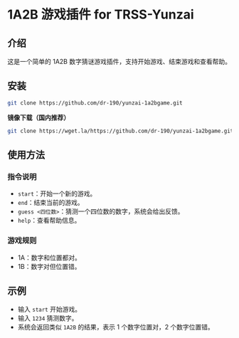 # 1A2B 游戏插件 for TRSS-Yunzai

## 介绍
这是一个简单的 1A2B 数字猜谜游戏插件，支持开始游戏、结束游戏和查看帮助。

## 安装
```bash
git clone https://github.com/dr-190/yunzai-1a2bgame.git
```
**镜像下载（国内推荐）**
```bash
git clone https://wget.la/https://github.com/dr-190/yunzai-1a2bgame.git
```
## 使用方法

### 指令说明
- `start`：开始一个新的游戏。
- `end`：结束当前的游戏。
- `guess <四位数>`：猜测一个四位数的数字，系统会给出反馈。
- `help`：查看帮助信息。

### 游戏规则
- 1A：数字和位置都对。
- 1B：数字对但位置错。

## 示例
- 输入 `start` 开始游戏。
- 输入 `1234` 猜测数字。
- 系统会返回类似 `1A2B` 的结果，表示 1 个数字位置对，2 个数字位置错。
